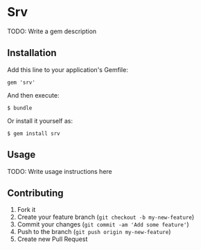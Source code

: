 # Srv

TODO: Write a gem description

## Installation

Add this line to your application's Gemfile:

    gem 'srv'

And then execute:

    $ bundle

Or install it yourself as:

    $ gem install srv

## Usage

TODO: Write usage instructions here

## Contributing

1. Fork it
2. Create your feature branch (`git checkout -b my-new-feature`)
3. Commit your changes (`git commit -am 'Add some feature'`)
4. Push to the branch (`git push origin my-new-feature`)
5. Create new Pull Request
